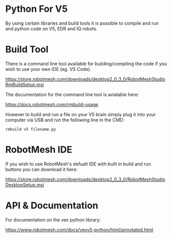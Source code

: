 # Python For V5

By using certain libraries and build tools it is possible to compile and run and python code on V5, EDR and IQ robots.

# Build Tool

There is a command line tool available for building/compiling the code if you wish to use your own IDE (eg. VS Code).

https://store.robotmesh.com/downloads/desktop2_0_3_0/RobotMeshStudioRmBuildSetup.msi

The documentation for the command line tool is avialable here:

https://docs.robotmesh.com/rmbuild-usage

However to build and run a file on your V5 brain simply plug it into your computer via USB and run the following line in the CMD:

```
rmbuild v5 filename.py
```

# RobotMesh IDE

If you wish to use RobotMesh's defualt IDE with built in build and run buttons you can download it here: 

https://store.robotmesh.com/downloads/desktop2_0_3_0/RobotMeshStudioDesktopSetup.msi

# API & Documentation

For documentation on the vex python library:

https://www.robotmesh.com/docs/vexv5-python/html/annotated.html

